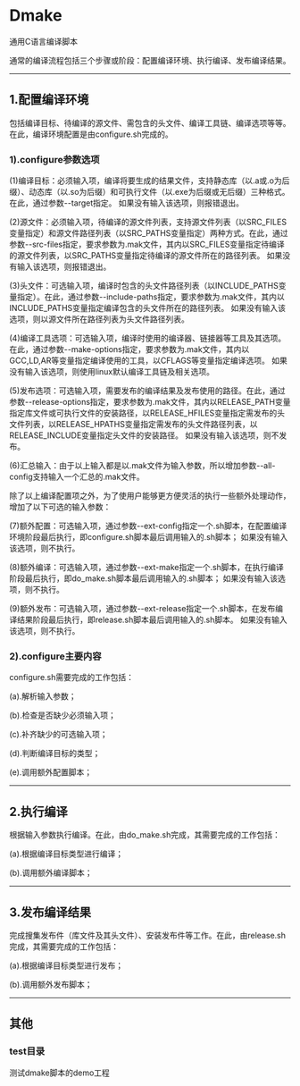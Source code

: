# Dmake
通用C语言编译脚本

通常的编译流程包括三个步骤或阶段：配置编译环境、执行编译、发布编译结果。

--------------------------------------------------------------------------------
## 1.配置编译环境
包括编译目标、待编译的源文件、需包含的头文件、编译工具链、编译选项等等。在此，编译环境配置是由configure.sh完成的。

### 1).configure参数选项
(1)编译目标：必须输入项，编译将要生成的结果文件，支持静态库（以.a或.o为后缀）、动态库（以.so为后缀）和可执行文件（以.exe为后缀或无后缀）三种格式。在此，通过参数--target指定。
如果没有输入该选项，则报错退出。

(2)源文件：必须输入项，待编译的源文件列表，支持源文件列表（以SRC_FILES变量指定）和源文件路径列表（以SRC_PATHS变量指定）两种方式。在此，通过参数--src-files指定，要求参数为.mak文件，其内以SRC_FILES变量指定待编译的源文件列表，以SRC_PATHS变量指定待编译的源文件所在的路径列表。
如果没有输入该选项，则报错退出。

(3)头文件：可选输入项，编译时包含的头文件路径列表（以INCLUDE_PATHS变量指定）。在此，通过参数--include-paths指定，要求参数为.mak文件，其内以INCLUDE_PATHS变量指定编译包含的头文件所在的路径列表。
如果没有输入该选项，则以源文件所在路径列表为头文件路径列表。

(4)编译工具选项：可选输入项，编译时使用的编译器、链接器等工具及其选项。在此，通过参数--make-options指定，要求参数为.mak文件，其内以GCC,LD,AR等变量指定编译使用的工具，以CFLAGS等变量指定编译选项。
如果没有输入该选项，则使用linux默认编译工具链及相关选项。

(5)发布选项：可选输入项，需要发布的编译结果及发布使用的路径。在此，通过参数--release-options指定，要求参数为.mak文件，其内以RELEASE_PATH变量指定库文件或可执行文件的安装路径，以RELEASE_HFILES变量指定需发布的头文件列表，以RELEASE_HPATHS变量指定需发布的头文件路径列表，以RELEASE_INCLUDE变量指定头文件的安装路径。
如果没有输入该选项，则不发布。

(6)汇总输入：由于以上输入都是以.mak文件为输入参数，所以增加参数--all-config支持输入一个汇总的.mak文件。

除了以上编译配置项之外，为了使用户能够更方便灵活的执行一些额外处理动作，增加了以下可选的输入参数：

(7)额外配置：可选输入项，通过参数--ext-config指定一个.sh脚本，在配置编译环境阶段最后执行，即configure.sh脚本最后调用输入的.sh脚本；
如果没有输入该选项，则不执行。

(8)额外编译：可选输入项，通过参数--ext-make指定一个.sh脚本，在执行编译阶段最后执行，即do_make.sh脚本最后调用输入的.sh脚本；
如果没有输入该选项，则不执行。

(9)额外发布：可选输入项，通过参数--ext-release指定一个.sh脚本，在发布编译结果阶段最后执行，即release.sh脚本最后调用输入的.sh脚本。
如果没有输入该选项，则不执行。

### 2).configure主要内容
configure.sh需要完成的工作包括：

(a).解析输入参数；

(b).检查是否缺少必须输入项；

(c).补齐缺少的可选输入项；

(d).判断编译目标的类型；

(e).调用额外配置脚本；

--------------------------------------------------------------------------------
## 2.执行编译
根据输入参数执行编译。在此，由do_make.sh完成，其需要完成的工作包括：

(a).根据编译目标类型进行编译；

(b).调用额外编译脚本；

--------------------------------------------------------------------------------
## 3.发布编译结果
完成搜集发布件（库文件及其头文件）、安装发布件等工作。在此，由release.sh完成，其需要完成的工作包括：

(a).根据编译目标类型进行发布；

(b).调用额外发布脚本；

--------------------------------------------------------------------------------
## 其他
### test目录
测试dmake脚本的demo工程


